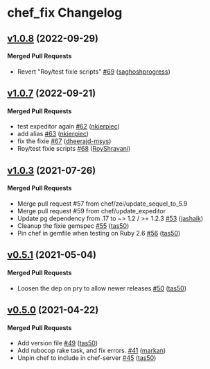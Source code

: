 # chef_fix Changelog

<!-- latest_release -->
<!-- latest_release -->

<!-- release_rollup -->
<!-- release_rollup -->

<!-- latest_stable_release -->
## [v1.0.8](https://github.com/chef/fixie/tree/v1.0.8) (2022-09-29)

#### Merged Pull Requests
- Revert &quot;Roy/test fixie scripts&quot; [#69](https://github.com/chef/fixie/pull/69) ([saghoshprogress](https://github.com/saghoshprogress))
<!-- latest_stable_release -->

## [v1.0.7](https://github.com/chef/fixie/tree/v1.0.7) (2022-09-21)

#### Merged Pull Requests
- test expeditor again [#62](https://github.com/chef/fixie/pull/62) ([nkierpiec](https://github.com/nkierpiec))
- add alias [#63](https://github.com/chef/fixie/pull/63) ([nkierpiec](https://github.com/nkierpiec))
- fix the fixie [#67](https://github.com/chef/fixie/pull/67) ([dheerajd-msys](https://github.com/dheerajd-msys))
- Roy/test fixie scripts [#68](https://github.com/chef/fixie/pull/68) ([RoyShravani](https://github.com/RoyShravani))

## [v1.0.3](https://github.com/chef/fixie/tree/v1.0.3) (2021-07-26)

#### Merged Pull Requests
- Merge pull request #57 from chef/zei/update_sequel_to_5.9 
- Merge pull request #59 from chef/update_expeditor 
- Update pg dependency from .17 to ~&gt; 1.2 / &gt;= 1.2.3 [#53](https://github.com/chef/fixie/pull/53) ([jashaik](https://github.com/jashaik))
- Cleanup the fixie gemspec [#55](https://github.com/chef/fixie/pull/55) ([tas50](https://github.com/tas50))
- Pin chef in gemfile when testing on Ruby 2.6 [#56](https://github.com/chef/fixie/pull/56) ([tas50](https://github.com/tas50))

## [v0.5.1](https://github.com/chef/fixie/tree/v0.5.1) (2021-05-04)

#### Merged Pull Requests
- Loosen the dep on pry to allow newer releases [#50](https://github.com/chef/fixie/pull/50) ([tas50](https://github.com/tas50))

## [v0.5.0](https://github.com/chef/fixie/tree/v0.5.0) (2021-04-22)

#### Merged Pull Requests
- Add version file [#49](https://github.com/chef/fixie/pull/49) ([tas50](https://github.com/tas50))
- Add rubocop rake task, and fix errors. [#41](https://github.com/chef/fixie/pull/41) ([markan](https://github.com/markan))
- Unpin chef to include in chef-server [#45](https://github.com/chef/fixie/pull/45) ([tas50](https://github.com/tas50))